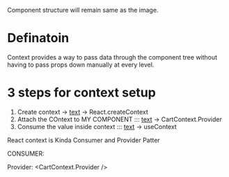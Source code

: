 Component structure will remain same as the image.

# Definatoin

Context provides a way to pass data through the component tree without having to pass props down manually at every level.

# 3 steps for context setup

1. Create context -> [text](context/CartContext.js) -> React.createContext
2. Attach the COntext to MY COMPONENT ::: [text](components/ReactAppContextSolutionApi.js) -> CartContext.Provider
3. Consume the value inside context ::: [text](components/Cart.js) -> useContext

React context is Kinda Consumer and Provider Patter

CONSUMER: <Grocery />
<ProductDetailPage />
<ReusableComponent />

Provider: <CartContext.Provider />
